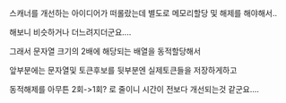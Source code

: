 스캐너를 개선하는 아이디어가 떠롤랐는데 별도로 메모리할당 및 해제를 해야해서.. 

해보니 비슷하거나 더느려지더군요....

 그래서 문자열 크기의 2배에 해당되는 배열을 동적할당해서
 
 앞부분에는 문자열및 토큰후보를 뒷부분엔 실제토큰들을 저장하게하고
 
 동적해제를 아무튼 2회->1회? 로 줄이니 시간이 전보다 개선되는것 같군요....
